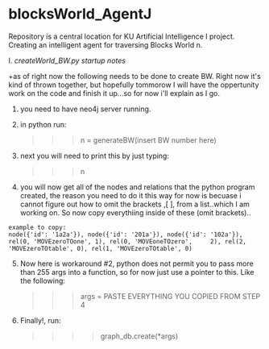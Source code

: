 blocksWorld_AgentJ
==================

Repository is a central location for KU Artificial Intelligence I project. Creating an intelligent agent for traversing Blocks World n.

I. *createWorld_BW.py startup notes*

  +as of right now the following needs to be done to create BW. Right now it's kind of thrown together, but hopefully tommorow I will have the oppertunity work on the code and finish it up...so for now i'll explain as I go.
  
  1) you need to have neo4j server running.
  
  2) in python run:
      >>> n = generateBW(insert BW number here)
    
  3) next you will need to print this by just typing:
      >>> n 
    
  4) you will now get all of the nodes and relations that the python program created, the reason you need to do it this way for now is becuase i cannot figure out how to omit the brackets ,[ ], from a list..which I am working on. So now copy everythiing inside of these (omit brackets)..
  
    example to copy:
    node({'id': '1a2a'}), node({'id': '201a'}), node({'id': '102a'}), rel(0, 'MOVEzeroTOone', 1), rel(0, 'MOVEoneTOzero',     2), rel(2, 'MOVEzeroTOtable', 0), rel(1, 'MOVEzeroTOtable', 0)
  
  5) Now here is workaround #2, python does not permit you to pass more than 255 args into a function, so for now just use a pointer to this. Like the following:
      >>> args = PASTE EVERYTHING YOU COPIED FROM STEP 4
    
  6) Finally!, run:
      >>>> graph_db.create(*args)
